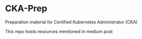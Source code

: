 # CKA-Prep
Preparation material for Certified Kubernetes Administrator (CKA)

This repo hosts resources mentioned in medium post 
